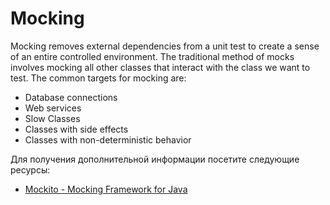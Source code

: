 # Mocking

Mocking removes external dependencies from a unit test to create a sense of an entire controlled environment. The traditional method of mocks involves mocking all other classes that interact with the class we want to test. The common targets for mocking are:

- Database connections
- Web services
- Slow Classes
- Classes with side effects
- Classes with non-deterministic behavior

Для получения дополнительной информации посетите следующие ресурсы:

- [Mockito - Mocking Framework for Java](https://site.mockito.org/)

